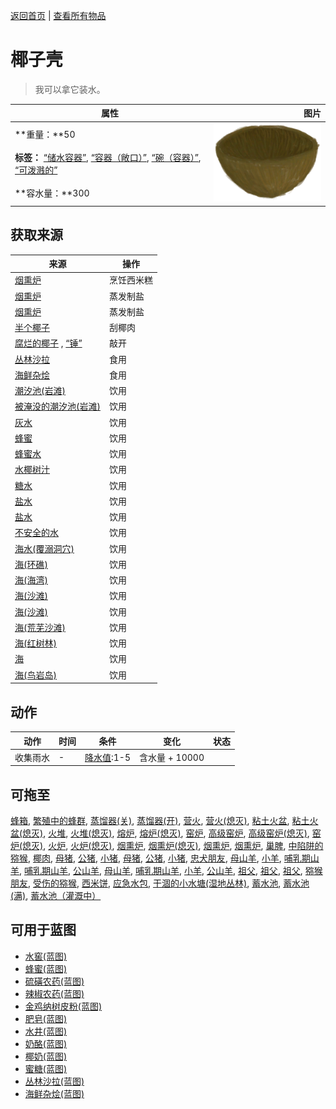 [返回首页](index.md)   |  [查看所有物品](object.md)
# 椰子壳  
> 我可以拿它装水。  
  
  属性  |   图片   
 ----  |  ----:   
 **重量：**50<br><br>**标签：**	[“储水容器”](tag_WaterContainer.md), [“容器（敞口）”](tag_ContainerOpen.md), [“碗（容器）”](tag_ContainerBowl.md), [“可泼溅的”](tag_Spillable.md)<br><br>**容水量：**300  |  ![](Sprite/CoconutShell.png)   
  
## 获取来源  
来源  |  操作  
----  |  ----  
[烟熏炉](Smoker.md)  |  烹饪西米糕  
[烟熏炉](Smoker.md)  |  蒸发制盐  
[烟熏炉](SmokerPlastic.md)  |  蒸发制盐  
[半个椰子](CoconutHalf.md)  |  刮椰肉  
[腐烂的椰子](CoconutRotten.md) , [“锤”](tag_Hammer.md)  |  敲开  
[丛林沙拉](JungleSalad.md)  |  食用  
[海鲜杂烩](SeafoodCup.md)  |  食用  
[潮汐池(岩滩)](TidePool.md)  |  饮用  
[被淹没的潮汐池(岩滩)](TidePoolFlooded.md)  |  饮用  
[灰水](LQ_AshWater.md)  |  饮用  
[蜂蜜](LQ_Honey.md)  |  饮用  
[蜂蜜水](LQ_HoneyWater.md)  |  饮用  
[水椰树汁](LQ_Sap.md)  |  饮用  
[糖水](LQ_SugarWater.md)  |  饮用  
[盐水](LQ_WaterSalt.md)  |  饮用  
[盐水](LQ_WaterSalt.md)  |  饮用  
[不安全的水](LQ_WaterUnsafe.md)  |  饮用  
[海水(覆溺洞穴)](Sea_Cave.md)  |  饮用  
[海(环礁)](Sea_Atoll.md)  |  饮用  
[海(海湾)](Sea_Bay.md)  |  饮用  
[海(沙滩)](Sea_Beach.md)  |  饮用  
[海(沙滩)](Sea_Cove.md)  |  饮用  
[海(荒芜沙滩)](Sea_DesolateBeach.md)  |  饮用  
[海(红树林)](Sea_Mangroves.md)  |  饮用  
[海](Sea_Raft.md)  |  饮用  
[海(鸟岩岛)](Sea_Rocks.md)  |  饮用  
## 动作  
动作  |  时间  |  条件  |  变化  |  状态  
----  |  ----  |  ----  |  ----  |  ----  
收集雨水  |  -  |  [降水值](RainValue.md):1-5  |  含水量 + 10000<br>  |    
## 可拖至  
[蜂箱](BeeSkep.md), [繁殖中的蜂群](BeeSkepSwarming.md), [蒸馏器(关)](AlembicOff.md), [蒸馏器(开)](AlembicOn.md), [营火](Campfire.md), [营火(熄灭)](CampfireExtinguished.md), [粘土火盆](ClayFirePit.md), [粘土火盆(熄灭)](ClayFirePitExtinguished.md), [火堆](Fire.md), [火堆(熄灭)](FireExtinguished.md), [熔炉](Forge.md), [熔炉(熄灭)](ForgeExtinguished.md), [窑炉](Kiln.md), [高级窑炉](KilnAdvanced.md), [高级窑炉(熄灭)](KilnAdvancedExtinguished.md), [窑炉(熄灭)](KilnExtinguished.md), [火炉](Stove.md), [火炉(熄灭)](StoveExtinguished.md), [烟熏炉](Smoker.md), [烟熏炉(熄灭)](SmokerExtinguished.md), [烟熏炉](SmokerExtinguishedPlastic.md), [烟熏炉](SmokerPlastic.md), [巢脾](BeeHoneycomb.md), [中陷阱的猕猴](CageTrapMacaque.md), [椰肉](CoconutMeat.md), [母猪](BoarEnclosureFemale.md), [公猪](BoarEnclosureMale.md), [小猪](BoarEnclosurePiglet.md), [母猪](BoarTiedFemale.md), [公猪](BoarTiedMale.md), [小猪](BoarTiedPiglet.md), [忠犬朋友](DogFriend.md), [母山羊](GoatEnclosureFemale.md), [小羊](GoatEnclosureKid.md), [哺乳期山羊](GoatEnclosureLactating.md), [哺乳期山羊](GoatEnclosureLactating.md), [公山羊](GoatEnclosureMale.md), [母山羊](GoatTiedFemale.md), [哺乳期山羊](GoatTiedFemaleLactating.md), [小羊](GoatTiedKid.md), [公山羊](GoatTiedMale.md), [祖父](Grandfather.md), [祖父](Grandfather.md), [祖父](GrandfatherHealthy.md), [猕猴朋友](MacaqueFriend.md), [受伤的猕猴](MacaqueWounded.md), [西米饼](SagoFlatbread.md), [应急水包](WaterRation.md), [干涸的小水塘(湿地丛林)](Puddle.md), [蓄水池](WaterReservoir.md), [蓄水池(满)](WaterReservoirFull.md), [蓄水池（灌溉中）](WaterReservoirIrrigating.md)  
## 可用于蓝图  
- [水窖(蓝图)](Bp_Cistern.md)  
- [蜂蜜(蓝图)](Bp_Honey.md)  
- [硫磺农药(蓝图)](Bp_PesticideBrimstone.md)  
- [辣椒农药(蓝图)](Bp_PesticideChilli.md)  
- [金鸡纳树皮粉(蓝图)](Bp_Quinine.md)  
- [肥皂(蓝图)](Bp_Soap.md)  
- [水井(蓝图)](Bp_Well.md)  
- [奶酪(蓝图)](Bp_Cheese.md)  
- [椰奶(蓝图)](Bp_CoconutMilk.md)  
- [蜜糖(蓝图)](Bp_HoneyCandy.md)  
- [丛林沙拉(蓝图)](Bp_JungleSalad.md)  
- [海鲜杂烩(蓝图)](Bp_SeafoodCup.md)  
  
  
